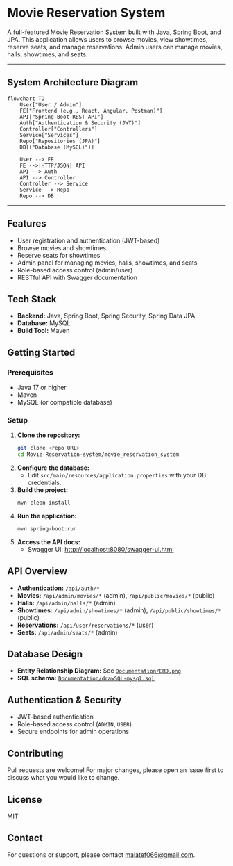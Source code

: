 # Movie Reservation System

A full-featured Movie Reservation System built with Java, Spring Boot, and JPA. This application allows users to browse movies, view showtimes, reserve seats, and manage reservations. Admin users can manage movies, halls, showtimes, and seats.

---

## System Architecture Diagram

```mermaid
flowchart TD
    User["User / Admin"]
    FE["Frontend (e.g., React, Angular, Postman)"]
    API["Spring Boot REST API"]
    Auth["Authentication & Security (JWT)"]
    Controller["Controllers"]
    Service["Services"]
    Repo["Repositories (JPA)"]
    DB[("Database (MySQL)")]

    User --> FE
    FE -->|HTTP/JSON| API
    API --> Auth
    API --> Controller
    Controller --> Service
    Service --> Repo
    Repo --> DB
```

---

## Features
- User registration and authentication (JWT-based)
- Browse movies and showtimes
- Reserve seats for showtimes
- Admin panel for managing movies, halls, showtimes, and seats
- Role-based access control (admin/user)
- RESTful API with Swagger documentation

## Tech Stack
- **Backend:** Java, Spring Boot, Spring Security, Spring Data JPA
- **Database:** MySQL 
- **Build Tool:** Maven


## Getting Started

### Prerequisites
- Java 17 or higher
- Maven
- MySQL (or compatible database)

### Setup
1. **Clone the repository:**
   ```bash
   git clone <repo URL>
   cd Movie-Reservation-system/movie_reservation_system
   ```
2. **Configure the database:**
   - Edit `src/main/resources/application.properties` with your DB credentials.
3. **Build the project:**
   ```bash
   mvn clean install
   ```
4. **Run the application:**
   ```bash
   mvn spring-boot:run
   ```
5. **Access the API docs:**
   - Swagger UI: [http://localhost:8080/swagger-ui.html](http://localhost:8080/swagger-ui.html)

## API Overview
- **Authentication:** `/api/auth/*`
- **Movies:** `/api/admin/movies/*` (admin), `/api/public/movies/*` (public)
- **Halls:** `/api/admin/halls/*` (admin)
- **Showtimes:** `/api/admin/showtimes/*` (admin), `/api/public/showtimes/*` (public)
- **Reservations:** `/api/user/reservations/*` (user)
- **Seats:** `/api/admin/seats/*` (admin)


## Database Design
- **Entity Relationship Diagram:** See [`Documentation/ERD.png`](Documentation/ERD.png)
- **SQL schema:** [`Documentation/drawSQL-mysql.sql`](Documentation/drawSQL-mysql.sql)

## Authentication & Security
- JWT-based authentication
- Role-based access control (`ADMIN`, `USER`)
- Secure endpoints for admin operations

## Contributing
Pull requests are welcome! For major changes, please open an issue first to discuss what you would like to change.

## License
[MIT](LICENSE) 

## Contact
For questions or support, please contact [maiatef066@gmail.com](/4z3581FNS9um6-e1IaqaJQ). 
